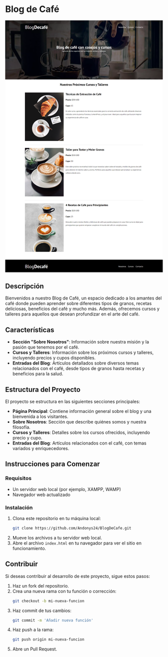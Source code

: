 # Blog de Café

![Captura de la página principal](BlogDeCafe.png)

## Descripción

Bienvenidos a nuestro Blog de Café, un espacio dedicado a los amantes del café donde pueden aprender sobre diferentes tipos de granos, recetas deliciosas, beneficios del café y mucho más. Además, ofrecemos cursos y talleres para aquellos que desean profundizar en el arte del café.

## Características

- **Sección "Sobre Nosotros"**: Información sobre nuestra misión y la pasión que tenemos por el café.
- **Cursos y Talleres**: Información sobre los próximos cursos y talleres, incluyendo precios y cupos disponibles.
- **Entradas del Blog**: Artículos detallados sobre diversos temas relacionados con el café, desde tipos de granos hasta recetas y beneficios para la salud.

## Estructura del Proyecto

El proyecto se estructura en las siguientes secciones principales:

- **Página Principal**: Contiene información general sobre el blog y una bienvenida a los visitantes.
- **Sobre Nosotros**: Sección que describe quiénes somos y nuestra filosofía.
- **Cursos y Talleres**: Detalles sobre los cursos ofrecidos, incluyendo precio y cupo.
- **Entradas del Blog**: Artículos relacionados con el café, con temas variados y enriquecedores.

## Instrucciones para Comenzar

### Requisitos

- Un servidor web local (por ejemplo, XAMPP, WAMP)
- Navegador web actualizado

### Instalación

1. Clona este repositorio en tu máquina local:
   ```sh
   git clone https://github.com/Andonys24/BlogDeCafe.git
   ```
2. Mueve los archivos a tu servidor web local.
3. Abre el archivo `index.html` en tu navegador para ver el sitio en funcionamiento.

## Contribuir

Si deseas contribuir al desarrollo de este proyecto, sigue estos pasos:

1. Haz un fork del repositorio.
2. Crea una nueva rama con tu función o corrección:
   ```sh
   git checkout -b mi-nueva-funcion
   ```
3. Haz commit de tus cambios:
   ```sh
   git commit -m 'Añadir nueva función'
   ```
4. Haz push a la rama:
   ```sh
   git push origin mi-nueva-funcion
   ```
5. Abre un Pull Request.
